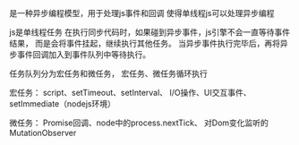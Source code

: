 
是一种异步编程模型，用于处理js事件和回调
使得单线程js可以处理异步编程

js是单线程任务
在执行同步代码时，如果碰到异步事件，js引擎不会一直等待事件结果，
而是会将事件挂起，继续执行其他任务。
当异步事件执行完毕后，再将异步事件回调加入到事件队列中等待执行。

任务队列分为宏任务和微任务，
宏任务、微任务循环执行


宏任务：
script、setTimeout、setInterval、
I/O操作、UI交互事件、setImmediate（nodejs环境）


微任务：
Promise回调、node中的process.nextTick、
对Dom变化监听的MutationObserver